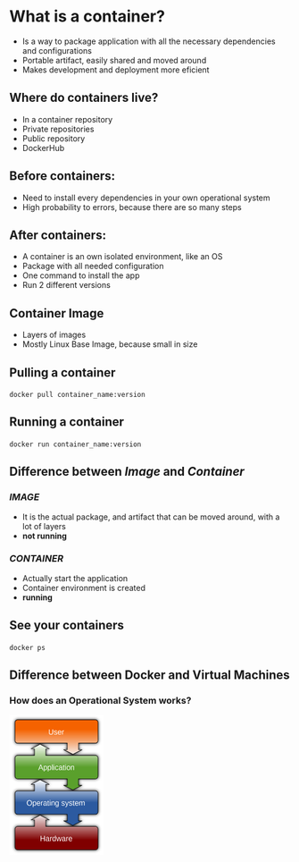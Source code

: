 # What is a container?
- Is a way to package application with all the necessary dependencies and configurations
- Portable artifact, easily shared and moved around
- Makes development and deployment more eficient
## Where do containers live?
- In a container repository
- Private repositories
- Public repository
- DockerHub
## Before containers:
- Need to install every dependencies in your own operational system
- High probability to errors, because there are so many steps
## After containers:
- A container is an own isolated environment, like an OS
- Package with all needed configuration
- One command to install the app
- Run 2 different versions
## Container Image
- Layers of images
- Mostly Linux Base Image, because small in size
## Pulling a container
<code>docker pull container_name:version</code>

## Running a container
<code>docker run container_name:version</code>

## Difference between <i>Image</i> and <i>Container</i>
### <i>IMAGE</i>
- It is the actual package, and artifact that can be moved around, with a lot of layers
- <b>not running</b>
### <i>CONTAINER</i>
- Actually start the application
- Container environment is created
- <b>running</b>

## See your containers
<code>docker ps</code>

## Difference between Docker and Virtual Machines
### How does an Operational System works?
<img src="./assets/os-diagram.png" style="height: 250px; margin:auto;"/>